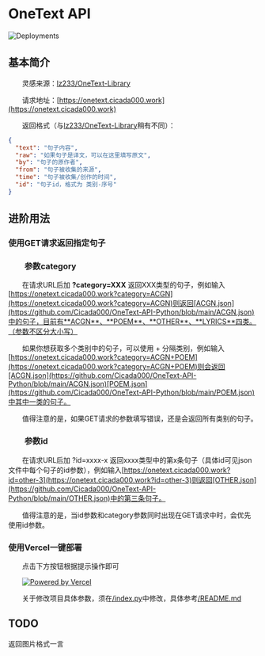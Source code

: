 # OneText API

![Deployments](https://img.shields.io/github/deployments/Cicada000/OneText-API-Python/Production?logo=Vercel&style=for-the-badge)

## 基本简介

&emsp;&emsp;灵感来源：[lz233/OneText-Library](https://github.com/lz233/OneText-Library)

&emsp;&emsp;请求地址：[https://onetext.cicada000.work](https://onetext.cicada000.work)

&emsp;&emsp;返回格式（与[lz233/OneText-Library](https://github.com/lz233/OneText-Library)稍有不同）：

```json
{
  "text": "句子内容",
  "raw": "如果句子是译文，可以在这里填写原文",
  "by": "句子的原作者",
  "from": "句子被收集的来源",
  "time": "句子被收集/创作的时间",
  "id": "句子id，格式为 类别-序号"
}
```

## 进阶用法

### 使用GET请求返回指定句子

### &emsp;&emsp;**参数category**

&emsp;&emsp;在请求URL后加 **?category=XXX** 返回XXX类型的句子，例如输入[https://onetext.cicada000.work?category=ACGN](https://onetext.cicada000.work?category=ACGN)则返回[ACGN.json](https://github.com/Cicada000/OneText-API-Python/blob/main/ACGN.json)中的句子，目前有**ACGN**、**POEM**、**OTHER**、**LYRICS**四类。（参数不区分大小写）

&emsp;&emsp;如果你想获取多个类别中的句子，可以使用 + 分隔类别，例如输入[https://onetext.cicada000.work?category=ACGN+POEM](https://onetext.cicada000.work?category=ACGN+POEM)则会返回[ACGN.json](https://github.com/Cicada000/OneText-API-Python/blob/main/ACGN.json)[POEM.json](https://github.com/Cicada000/OneText-API-Python/blob/main/POEM.json)中其中一类的句子。

&emsp;&emsp;值得注意的是，如果GET请求的参数填写错误，还是会返回所有类别的句子。

### &emsp;&emsp;**参数id**

&emsp;&emsp;在请求URL后加 ?id=xxxx-x 返回xxxx类型中的第x条句子（具体id可见json文件中每个句子的id参数），例如输入[https://onetext.cicada000.work?id=other-3](https://onetext.cicada000.work?id=other-3)则返回[OTHER.json](https://github.com/Cicada000/OneText-API-Python/blob/main/OTHER.json)中的第三条句子。

&emsp;&emsp;值得注意的是，当id参数和category参数同时出现在GET请求中时，会优先使用id参数。

### 使用Vercel一键部署

&emsp;&emsp;点击下方按钮根据提示操作即可

&emsp;&emsp;[![Powered by Vercel](https://www.datocms-assets.com/31049/1618983297-powered-by-vercel.svg)](https://vercel.com/new/clone?repository-url=https://github.com/Cicada000/OneText-API-Python)

&emsp;&emsp;关于修改项目具体参数，须在[/index.py](https://github.com/Cicada000/OneText-API-Python/blob/main/api/index.py)中修改，具体参考[/README.md](https://github.com/Cicada000/OneText-API-Python/blob/main/README.md)

## TODO

返回图片格式一言
